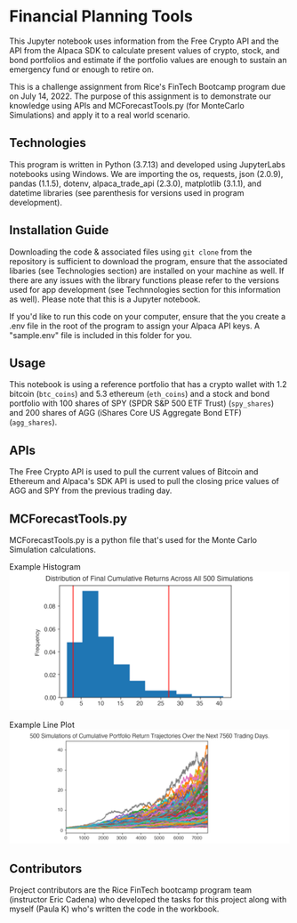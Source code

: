 # Financial Planning Tools

This Jupyter notebook uses information from the Free Crypto API and the API from the Alpaca SDK to calculate present values of crypto, stock, and bond portfolios and estimate if the portfolio values are enough to sustain an emergency fund or enough to retire on. 

This is a challenge assignment from Rice's FinTech Bootcamp program due on July 14, 2022. The purpose of this assignment is to demonstrate our knowledge using APIs and MCForecastTools.py (for MonteCarlo Simulations) and apply it to a real world scenario. 

## Technologies

This program is written in Python (3.7.13) and developed using JupyterLabs notebooks using Windows. We are importing the os, requests, json (2.0.9), pandas (1.1.5), dotenv, alpaca_trade_api (2.3.0), matplotlib (3.1.1), and datetime libraries (see parenthesis for versions used in program development).

## Installation Guide

Downloading the code & associated files using `git clone` from the repository is sufficient to download the program, ensure that the associated libaries (see Technologies section) are installed on your machine as well. If there are any issues with the library functions please refer to the versions used for app development (see Technnologies section for this information as well).  Please note that this is a Jupyter notebook. 

If you'd like to run this code on your computer, ensure that the you create a .env file in the root of the program to assign your Alpaca API keys. A "sample.env" file is included in this folder for you. 

## Usage

This notebook is using a reference portfolio that has a crypto wallet with 1.2 bitcoin (`btc_coins`) and 5.3 ethereum (`eth_coins`) and a stock and bond portfolio with 100 shares of SPY (SPDR S&P 500 ETF Trust) (`spy_shares`) and 200 shares of AGG (iShares Core US Aggregate Bond ETF) (`agg_shares`).

## APIs

The Free Crypto API is used to pull the current values of Bitcoin and Ethereum and Alpaca's SDK API is used to pull the closing price values of AGG and SPY from the previous trading day. 

## MCForecastTools.py

MCForecastTools.py is a python file that's used for the Monte Carlo Simulation calculations. 

Example Histogram
![Histogram](Images/5-4-monte-carlo-histogram.png)

Example Line Plot
![Line Plot](Images/5-4-monte-carlo-line-plot.png)

## Contributors

Project contributors are the Rice FinTech bootcamp program team (instructor Eric Cadena) who developed the tasks for this project along with myself (Paula K) who's written the code in the workbook.
